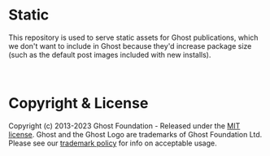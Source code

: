 # Static

This repository is used to serve static assets for Ghost publications, which we don't want to include in Ghost because they'd increase package size (such as the default post images included with new installs).

&nbsp;


# Copyright & License

Copyright (c) 2013-2023 Ghost Foundation - Released under the [MIT license](LICENSE). Ghost and the Ghost Logo are trademarks of Ghost Foundation Ltd. Please see our [trademark policy](https://ghost.org/trademark/) for info on acceptable usage.
